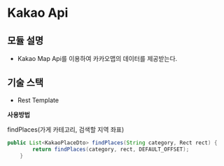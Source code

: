 # Kakao Api

## 모듈 설명
- Kakao Map Api를 이용하여 카카오맵의 데이터를 제공받는다.

## 기술 스택
- Rest Template


**사용방법**

findPlaces(가게 카테고리, 검색할 지역 좌표)
```java
public List<KakaoPlaceDto> findPlaces(String category, Rect rect) {
        return findPlaces(category, rect, DEFAULT_OFFSET);
    }
```
